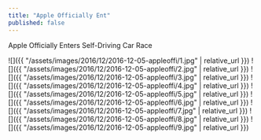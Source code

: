 ```yaml
---
title: "Apple Officially Ent"
published: false
---
```

Apple Officially Enters Self-Driving Car Race



![]({{ "/assets/images/2016/12/2016-12-05-appleoffi/1.jpg" | relative_url }})
![]({{ "/assets/images/2016/12/2016-12-05-appleoffi/2.jpg" | relative_url }})
![]({{ "/assets/images/2016/12/2016-12-05-appleoffi/3.jpg" | relative_url }})
![]({{ "/assets/images/2016/12/2016-12-05-appleoffi/4.jpg" | relative_url }})
![]({{ "/assets/images/2016/12/2016-12-05-appleoffi/5.jpg" | relative_url }})
![]({{ "/assets/images/2016/12/2016-12-05-appleoffi/6.jpg" | relative_url }})
![]({{ "/assets/images/2016/12/2016-12-05-appleoffi/7.jpg" | relative_url }})
![]({{ "/assets/images/2016/12/2016-12-05-appleoffi/8.jpg" | relative_url }})
![]({{ "/assets/images/2016/12/2016-12-05-appleoffi/9.jpg" | relative_url }})

